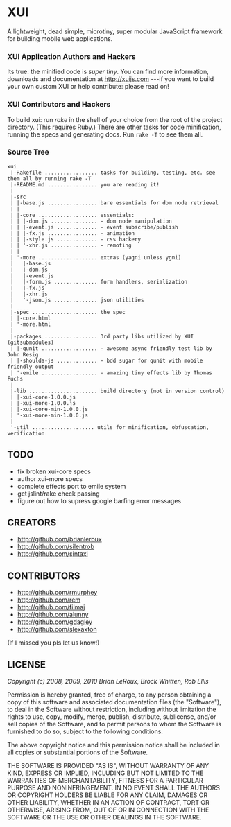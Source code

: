 XUI
===

A lightweight, dead simple, microtiny, super modular JavaScript framework for building mobile web applications.


### XUI Application Authors and Hackers

Its true: the minified code is _super tiny_. You can find more information, downloads and documentation at http://xuijs.com ---if you want to build your own custom XUI or help contribute: please read on!

### XUI Contributors and Hackers

To build xui: run _rake_ in the shell of your choice from the root of the project directory. (This requires Ruby.)
There are other tasks for code minification, running the specs and generating docs. Run `rake -T` to see them all.

### Source Tree

	xui
	 |-Rakefile ................. tasks for building, testing, etc. see them all by running rake -T
	 |-README.md ................ you are reading it!
	 | 
	 |-src
	 | |-base.js ................ bare essentials for dom node retrieval
	 | |
	 | |-core ................... essentials:
	 | | |-dom.js ............... - dom node manipulation
	 | | |-event.js ............. - event subscribe/publish
	 | | |-fx.js ................ - animation
	 | | |-style.js ............. - css hackery
	 | | '-xhr.js ............... - remoting
	 | |
	 | '-more ................... extras (yagni unless ygni)
	 |   |-base.js  
	 |   |-dom.js  	
	 |   |-event.js	
	 |   |-form.js .............. form handlers, serialization
	 |   |-fx.js	
	 |   |-xhr.js  
	 |   '-json.js .............. json utilities
	 |  
	 |-spec ..................... the spec
	 | |-core.html
	 | '-more.html
	 | 
	 |-packages ................. 3rd party libs utilized by XUI (gitsubmodules)
	 | |-qunit .................. - awesome async friendly test lib by John Resig
	 | |-shoulda-js ............. - bdd sugar for qunit with mobile friendly output
	 | '-emile .................. - amazing tiny effects lib by Thomas Fuchs
	 |
	 |-lib ...................... build directory (not in version control)
	 | |-xui-core-1.0.0.js
	 | |-xui-more-1.0.0.js
	 | |-xui-core-min-1.0.0.js
	 | '-xui-more-min-1.0.0.js
	 | 
	 '-util .................... utils for minification, obfuscation, verification



TODO
---

- fix broken xui-core specs
- author xui-more specs
- complete effects port to emile system
- get jslint/rake check passing
- figure out how to supress google barfing error messages 


CREATORS
---

- http://github.com/brianleroux
- http://github.com/silentrob
- http://github.com/sintaxi


CONTRIBUTORS 
---

- http://github.com/rmurphey 
- http://github.com/rem
- http://github.com/filmaj
- http://github.com/alunny
- http://github.com/gdagley
- http://github.com/slexaxton

(If I missed you pls let us know!)

LICENSE
---

_Copyright (c) 2008, 2009, 2010 Brian LeRoux, Brock Whitten, Rob Ellis_

Permission is hereby granted, free of charge, to any person obtaining
a copy of this software and associated documentation files (the
"Software"), to deal in the Software without restriction, including
without limitation the rights to use, copy, modify, merge, publish,
distribute, sublicense, and/or sell copies of the Software, and to
permit persons to whom the Software is furnished to do so, subject to
the following conditions:

The above copyright notice and this permission notice shall be included
in all copies or substantial portions of the Software.

THE SOFTWARE IS PROVIDED "AS IS", WITHOUT WARRANTY OF ANY KIND,
EXPRESS OR IMPLIED, INCLUDING BUT NOT LIMITED TO THE WARRANTIES OF
MERCHANTABILITY, FITNESS FOR A PARTICULAR PURPOSE AND NONINFRINGEMENT.
IN NO EVENT SHALL THE AUTHORS OR COPYRIGHT HOLDERS BE LIABLE FOR ANY
CLAIM, DAMAGES OR OTHER LIABILITY, WHETHER IN AN ACTION OF CONTRACT,
TORT OR OTHERWISE, ARISING FROM, OUT OF OR IN CONNECTION WITH THE
SOFTWARE OR THE USE OR OTHER DEALINGS IN THE SOFTWARE.

